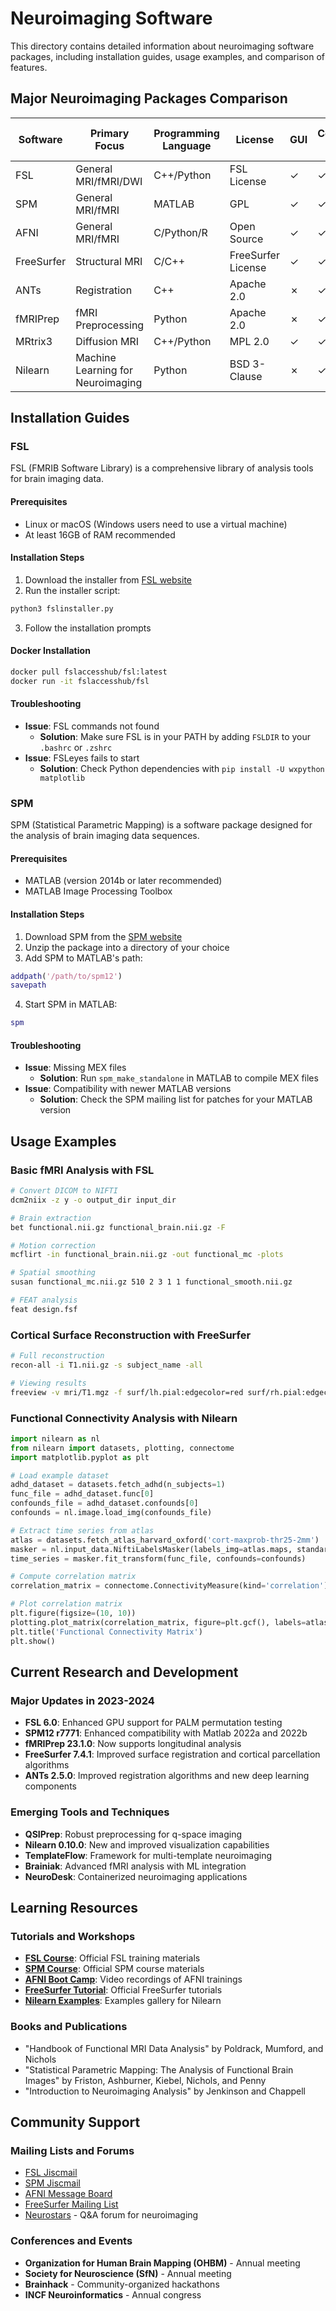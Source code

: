 # Neuroimaging Software

This directory contains detailed information about neuroimaging software packages, including installation guides, usage examples, and comparison of features.

## Major Neuroimaging Packages Comparison

| Software | Primary Focus | Programming Language | License | GUI | Command Line | Works on Linux | Works on Mac | Works on Windows |
|----------|---------------|----------------------|---------|-----|--------------|----------------|--------------|------------------|
| FSL | General MRI/fMRI/DWI | C++/Python | FSL License | ✓ | ✓ | ✓ | ✓ | Via VM Only |
| SPM | General MRI/fMRI | MATLAB | GPL | ✓ | ✓ | Via MATLAB | Via MATLAB | Via MATLAB |
| AFNI | General MRI/fMRI | C/Python/R | Open Source | ✓ | ✓ | ✓ | ✓ | Via VM Only |
| FreeSurfer | Structural MRI | C/C++ | FreeSurfer License | ✓ | ✓ | ✓ | ✓ | Via VM Only |
| ANTs | Registration | C++ | Apache 2.0 | ✗ | ✓ | ✓ | ✓ | ✓ |
| fMRIPrep | fMRI Preprocessing | Python | Apache 2.0 | ✗ | ✓ | ✓ | ✓ | ✓ |
| MRtrix3 | Diffusion MRI | C++/Python | MPL 2.0 | ✓ | ✓ | ✓ | ✓ | ✓ |
| Nilearn | Machine Learning for Neuroimaging | Python | BSD 3-Clause | ✗ | ✓ | ✓ | ✓ | ✓ |

## Installation Guides

### FSL

FSL (FMRIB Software Library) is a comprehensive library of analysis tools for brain imaging data.

#### Prerequisites

- Linux or macOS (Windows users need to use a virtual machine)
- At least 16GB of RAM recommended

#### Installation Steps

1. Download the installer from [FSL website](https://fsl.fmrib.ox.ac.uk/fsl/fslwiki/FslInstallation)
2. Run the installer script:

```bash
python3 fslinstaller.py
```

3. Follow the installation prompts

#### Docker Installation

```bash
docker pull fslaccesshub/fsl:latest
docker run -it fslaccesshub/fsl
```

#### Troubleshooting

- **Issue**: FSL commands not found
  - **Solution**: Make sure FSL is in your PATH by adding `FSLDIR` to your `.bashrc` or `.zshrc`
- **Issue**: FSLeyes fails to start
  - **Solution**: Check Python dependencies with `pip install -U wxpython matplotlib`

### SPM

SPM (Statistical Parametric Mapping) is a software package designed for the analysis of brain imaging data sequences.

#### Prerequisites

- MATLAB (version 2014b or later recommended)
- MATLAB Image Processing Toolbox

#### Installation Steps

1. Download SPM from the [SPM website](https://www.fil.ion.ucl.ac.uk/spm/software/download/)
2. Unzip the package into a directory of your choice
3. Add SPM to MATLAB's path:

```matlab
addpath('/path/to/spm12')
savepath
```

4. Start SPM in MATLAB:

```matlab
spm
```

#### Troubleshooting

- **Issue**: Missing MEX files
  - **Solution**: Run `spm_make_standalone` in MATLAB to compile MEX files
- **Issue**: Compatibility with newer MATLAB versions
  - **Solution**: Check the SPM mailing list for patches for your MATLAB version

## Usage Examples

### Basic fMRI Analysis with FSL

```bash
# Convert DICOM to NIFTI
dcm2niix -z y -o output_dir input_dir

# Brain extraction
bet functional.nii.gz functional_brain.nii.gz -F

# Motion correction
mcflirt -in functional_brain.nii.gz -out functional_mc -plots

# Spatial smoothing
susan functional_mc.nii.gz 510 2 3 1 1 functional_smooth.nii.gz

# FEAT analysis
feat design.fsf
```

### Cortical Surface Reconstruction with FreeSurfer

```bash
# Full reconstruction
recon-all -i T1.nii.gz -s subject_name -all

# Viewing results
freeview -v mri/T1.mgz -f surf/lh.pial:edgecolor=red surf/rh.pial:edgecolor=red
```

### Functional Connectivity Analysis with Nilearn

```python
import nilearn as nl
from nilearn import datasets, plotting, connectome
import matplotlib.pyplot as plt

# Load example dataset
adhd_dataset = datasets.fetch_adhd(n_subjects=1)
func_file = adhd_dataset.func[0]
confounds_file = adhd_dataset.confounds[0]
confounds = nl.image.load_img(confounds_file)

# Extract time series from atlas
atlas = datasets.fetch_atlas_harvard_oxford('cort-maxprob-thr25-2mm')
masker = nl.input_data.NiftiLabelsMasker(labels_img=atlas.maps, standardize=True)
time_series = masker.fit_transform(func_file, confounds=confounds)

# Compute correlation matrix
correlation_matrix = connectome.ConnectivityMeasure(kind='correlation').fit_transform([time_series])[0]

# Plot correlation matrix
plt.figure(figsize=(10, 10))
plotting.plot_matrix(correlation_matrix, figure=plt.gcf(), labels=atlas.labels, colorbar=True)
plt.title('Functional Connectivity Matrix')
plt.show()
```

## Current Research and Development

### Major Updates in 2023-2024

- **FSL 6.0**: Enhanced GPU support for PALM permutation testing
- **SPM12 r7771**: Enhanced compatibility with Matlab 2022a and 2022b
- **fMRIPrep 23.1.0**: Now supports longitudinal analysis
- **FreeSurfer 7.4.1**: Improved surface registration and cortical parcellation algorithms
- **ANTs 2.5.0**: Improved registration algorithms and new deep learning components

### Emerging Tools and Techniques

- **QSIPrep**: Robust preprocessing for q-space imaging
- **Nilearn 0.10.0**: New and improved visualization capabilities
- **TemplateFlow**: Framework for multi-template neuroimaging
- **Brainiak**: Advanced fMRI analysis with ML integration
- **NeuroDesk**: Containerized neuroimaging applications

## Learning Resources

### Tutorials and Workshops

- [**FSL Course**](https://fsl.fmrib.ox.ac.uk/fslcourse/): Official FSL training materials
- [**SPM Course**](https://www.fil.ion.ucl.ac.uk/spm/course/): Official SPM course materials
- [**AFNI Boot Camp**](https://afni.nimh.nih.gov/pub/dist/doc/htmldoc/educational/bootcamp_recordings.html): Video recordings of AFNI trainings
- [**FreeSurfer Tutorial**](https://surfer.nmr.mgh.harvard.edu/fswiki/Tutorials): Official FreeSurfer tutorials
- [**Nilearn Examples**](https://nilearn.github.io/stable/auto_examples/index.html): Examples gallery for Nilearn

### Books and Publications

- "Handbook of Functional MRI Data Analysis" by Poldrack, Mumford, and Nichols
- "Statistical Parametric Mapping: The Analysis of Functional Brain Images" by Friston, Ashburner, Kiebel, Nichols, and Penny
- "Introduction to Neuroimaging Analysis" by Jenkinson and Chappell

## Community Support

### Mailing Lists and Forums

- [FSL Jiscmail](https://www.jiscmail.ac.uk/cgi-bin/webadmin?A0=FSL)
- [SPM Jiscmail](https://www.jiscmail.ac.uk/cgi-bin/webadmin?A0=SPM)
- [AFNI Message Board](https://afni.nimh.nih.gov/afni/community/board/)
- [FreeSurfer Mailing List](https://mail.nmr.mgh.harvard.edu/mailman/listinfo/freesurfer)
- [Neurostars](https://neurostars.org/) - Q&A forum for neuroimaging

### Conferences and Events

- **Organization for Human Brain Mapping (OHBM)** - Annual meeting
- **Society for Neuroscience (SfN)** - Annual meeting
- **Brainhack** - Community-organized hackathons
- **INCF Neuroinformatics** - Annual congress
